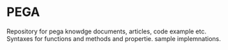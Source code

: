 # PEGA
Repository for pega knowdge documents, articles, code example etc.
Syntaxes for functions and  methods and propertie.
sample implemnations.
